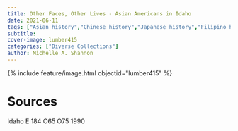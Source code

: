 ```yaml
---
title: Other Faces, Other Lives - Asian Americans in Idaho
date: 2021-06-11
tags: ["Asian history","Chinese history","Japanese history","Filipino history","diversity","documentaries","oral history"]
subtitle: 
cover-image: lumber415
categories: ["Diverse Collections"]
author: Michelle A. Shannon
---
```


{% include feature/image.html objectid="lumber415" %}

# Sources

Idaho E 184 O65 O75 1990